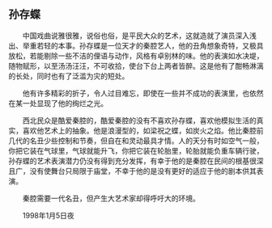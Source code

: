   

## 孙存蝶

　　中国戏曲说雅很雅，说俗也俗，是平民大众的艺术，这就造就了演员深入浅出、举重若轻的本事。孙存蝶是一位天才的秦腔艺人，他的丑角想象奇特，又极具放松，若能剔除一些不洁的俚语与动作，风格有卓别林的味。他的表演如水决堤，随物赋形，以至汤汤汪汪，不可收拾，使台下台上两者皆醉。这是他有了酣畅淋漓的长处，同时也有了泛滥为灾的短处。

　　他有许多精彩的折子，令人过目难忘，即使在一些并不成功的表演里，也依然在某一处显现了他的绚烂之光。

　　西北民众是酷爱秦腔的，酷爱秦腔的没有不喜欢孙存蝶，喜欢他模拟生活的真实，喜欢他艺术上的抽象。他是浪漫型的，如梁祝之蝶，如炭火之焰。他比秦腔前几代的名丑少些控制和节奏，但自在和灵动最具才情。人的天分有时如空气一般，你把它装在气球里，气球就能升飞，你把它装在轮胎里，轮胎就能负重车辆行驶，孙存蝶的艺术表演潜力仍没有得到充分发挥，有幸于他的是秦腔在民间的根基很深且广，没有使舞台只局限于庙堂，不幸于他的是没有更好的适应于他的剧本供其表演。

　　秦腔需要一代名丑，但产生大艺术家却得呼吁大的环境。

　　1998年1月5日夜